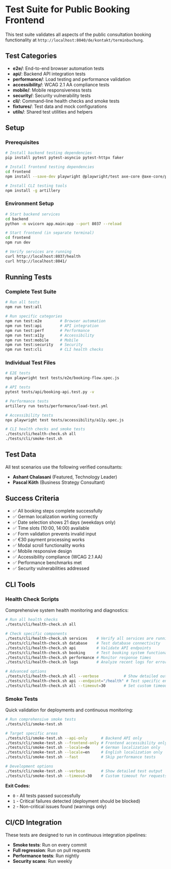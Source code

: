 # Test Suite for Public Booking Frontend

This test suite validates all aspects of the public consultation booking functionality at `http://localhost:8040/de/kontakt/terminbuchung`.

## Test Categories

- **e2e/**: End-to-end browser automation tests
- **api/**: Backend API integration tests
- **performance/**: Load testing and performance validation
- **accessibility/**: WCAG 2.1 AA compliance tests
- **mobile/**: Mobile responsiveness tests
- **security/**: Security vulnerability tests
- **cli/**: Command-line health checks and smoke tests
- **fixtures/**: Test data and mock configurations
- **utils/**: Shared test utilities and helpers

## Setup

### Prerequisites
```bash
# Install backend testing dependencies
pip install pytest pytest-asyncio pytest-httpx faker

# Install frontend testing dependencies
cd frontend
npm install --save-dev playwright @playwright/test axe-core @axe-core/playwright @testing-library/react

# Install CLI testing tools
npm install -g artillery
```

### Environment Setup
```bash
# Start backend services
cd backend
python -m uvicorn app.main:app --port 8037 --reload

# Start frontend (in separate terminal)
cd frontend  
npm run dev

# Verify services are running
curl http://localhost:8037/health
curl http://localhost:8041/
```

## Running Tests

### Complete Test Suite
```bash
# Run all tests
npm run test:all

# Run specific categories
npm run test:e2e        # Browser automation
npm run test:api        # API integration
npm run test:perf       # Performance
npm run test:a11y       # Accessibility
npm run test:mobile     # Mobile
npm run test:security   # Security
npm run test:cli        # CLI health checks
```

### Individual Test Files
```bash
# E2E tests
npx playwright test tests/e2e/booking-flow.spec.js

# API tests  
pytest tests/api/booking-api.test.py -v

# Performance tests
artillery run tests/performance/load-test.yml

# Accessibility tests
npx playwright test tests/accessibility/a11y.spec.js

# CLI health checks and smoke tests
./tests/cli/health-check.sh all
./tests/cli/smoke-test.sh
```

## Test Data

All test scenarios use the following verified consultants:
- **Ashant Chalasani** (Featured, Technology Leader)
- **Pascal Köth** (Business Strategy Consultant)

## Success Criteria

- ✅ All booking steps complete successfully
- ✅ German localization working correctly
- ✅ Date selection shows 21 days (weekdays only)
- ✅ Time slots (10:00, 14:00) available
- ✅ Form validation prevents invalid input
- ✅ €30 payment processing works
- ✅ Modal scroll functionality works
- ✅ Mobile responsive design
- ✅ Accessibility compliance (WCAG 2.1 AA)
- ✅ Performance benchmarks met
- ✅ Security vulnerabilities addressed

## CLI Tools

### Health Check Scripts

Comprehensive system health monitoring and diagnostics:

```bash
# Run all health checks
./tests/cli/health-check.sh all

# Check specific components
./tests/cli/health-check.sh services    # Verify all services are running
./tests/cli/health-check.sh database    # Test database connectivity  
./tests/cli/health-check.sh api         # Validate API endpoints
./tests/cli/health-check.sh booking     # Test booking system functionality
./tests/cli/health-check.sh performance # Monitor response times
./tests/cli/health-check.sh logs        # Analyze recent logs for errors

# Advanced options
./tests/cli/health-check.sh all --verbose           # Show detailed output
./tests/cli/health-check.sh api --endpoint="/health" # Test specific endpoint
./tests/cli/health-check.sh all --timeout=30        # Set custom timeout
```

### Smoke Tests

Quick validation for deployments and continuous monitoring:

```bash
# Run comprehensive smoke tests
./tests/cli/smoke-test.sh

# Target specific areas
./tests/cli/smoke-test.sh --api-only      # Backend API only
./tests/cli/smoke-test.sh --frontend-only # Frontend accessibility only
./tests/cli/smoke-test.sh --locale=de     # German localization only
./tests/cli/smoke-test.sh --locale=en     # English localization only
./tests/cli/smoke-test.sh --fast          # Skip performance tests

# Development options
./tests/cli/smoke-test.sh --verbose       # Show detailed test output
./tests/cli/smoke-test.sh --timeout=30    # Custom timeout for requests
```

**Exit Codes:**
- `0` - All tests passed successfully
- `1` - Critical failures detected (deployment should be blocked)
- `2` - Non-critical issues found (warnings only)

## CI/CD Integration

These tests are designed to run in continuous integration pipelines:
- **Smoke tests**: Run on every commit
- **Full regression**: Run on pull requests
- **Performance tests**: Run nightly
- **Security scans**: Run weekly